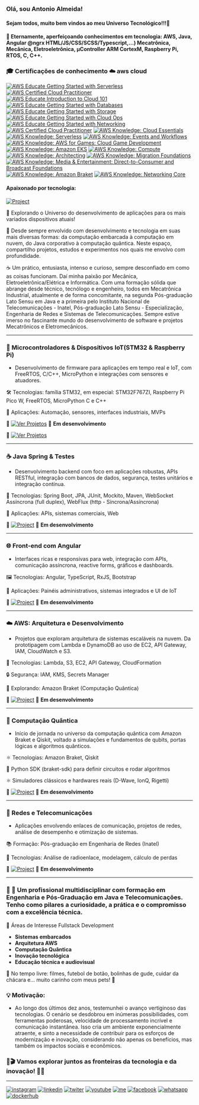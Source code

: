 ### Olá, sou Antonio Almeida!
####    Sejam todos, muito bem vindos ao meu Universo Tecnológico!!!👋

<!--
**alfecjo/alfecjo** is a ✨ _special_ ✨ repository because its `README.md` (this file) appears on your GitHub profile.
https://dev.to/envoy_/150-badges-for-github-pnk
- 🌱 I’m currently learning ...
- 👯 I’m looking to collaborate on ...
- 🤔 I’m looking for help with ...
- 💬 Ask me about ...
- 📫 How to reach me: ...
- 😄 Pronouns: ...
- ⚡ Fun fact: ...
- 📫 alfecjo@hotmail.com
- 📫 alfecjo@gmail.com
- 📫 antonioalmeida@alunos.utfpr.edu.br
-->

#### 🔭 Eternamente, aperfeiçoando conhecimentos em tecnologia: AWS, Java, Angular @ngrx HTML/JS/CSS/SCSS/Typescript,...) Mecatrônica, Mecânica, Eletroeletrônica, µController ARM CortexM, Raspberry Pi, RTOS, C, C++.

### 🎓 Certificações de conhecimento ☁️ aws cloud

[![AWS Educate Getting Started with Serverless](https://images.credly.com/size/110x110/images/44e2c252-5d19-4574-9646-005f7225bf53/image.png)](https://www.credly.com/badges/78fcb09b-1a1d-44b6-85bb-114a7402193b "AWS Educate Getting Started with Serverless")
[![AWS Certified Cloud Practitioner](https://images.credly.com/size/110x110/images/629a2bb9-14a6-47b3-b17e-f1056b1404d0/image.png)](https://www.credly.com/badges/9b6d8643-c840-4057-89b2-5f4a280141f2 "AWS re/Start")
[![AWS Educate Introduction to Cloud 101](https://images.credly.com/size/110x110/images/8d67bbf4-128b-4141-b5f1-1bc61bbfbaa6/image.png)](https://www.credly.com/badges/e14ef976-f611-435e-9ffa-e95db7768b43 "AWS Educate Introduction to Cloud 101")
[![AWS Educate Getting Started with Databases](https://images.credly.com/size/110x110/images/6f135924-7645-4bd2-ab68-3bc0b49c7e27/image.png)](https://www.credly.com/badges/4b85ca74-95cf-446c-808d-ba9244108fe3 "AWS Educate Getting Started with Databases")
[![AWS Educate Getting Started with Storage](https://images.credly.com/size/110x110/images/5bf37709-4b69-4cdc-9edc-af7b3370d427/image.png)](https://www.credly.com/badges/7ca7bb54-b1bf-46b9-b103-586511496613 "AWS Educate Getting Started with Storage")
[![AWS Educate Getting Started with Cloud Ops](https://images.credly.com/size/110x110/images/01c3b0d4-a225-483b-a762-460473658c1a/image.png)](https://www.credly.com/badges/e9a4d5e3-9671-4465-8e49-d0960ad6d12c "AWS Educate Getting Started with Cloud Ops")
[![AWS Educate Getting Started with Networking](https://images.credly.com/size/110x110/images/979e42e2-1d32-4d21-97ea-53d991ea50fb/image.png)](https://www.credly.com/earner/earned/badge/64cdc956-0eb8-4349-89ff-2ef15844e15f "AWS Educate Getting Started with Networking")
[![AWS Certified Cloud Practitioner](https://images.credly.com/size/110x110/images/00634f82-b07f-4bbd-a6bb-53de397fc3a6/image.png)](https://www.credly.com/badges/c688a674-597d-49b5-9664-9d4bf2ed6e78 "AWS Certified Cloud Practitioner")
[![AWS Knowledge: Cloud Essentials](https://images.credly.com/size/110x110/images/ec621e2a-c8f0-4459-806c-ae11829d372a/image.png)](https://www.credly.com/badges/410dd565-18ca-43ff-af09-71ae02398697 "AWS Knowledge: Cloud Essentials")
[![AWS Knowledge: Serverless](https://images.credly.com/size/110x110/images/e07c6cc4-b737-4d7e-8ce8-66b6b7a60367/image.png)](https://www.credly.com/badges/c2d9d52a-19e6-4d5c-87bb-d523a42dec0c "AWS Knowledge: Serverless")
[![AWS Knowledge: Events and Workflows](https://images.credly.com/size/110x110/images/65b806c9-c09d-4125-bfb0-8fc87f4699ac/image.png)](https://www.credly.com/earner/earned/badge/621c2e45-aed7-4cac-afae-f8737de3a694 "AWS Knowledge: Events and Workflows")
[![AWS Knowledge: AWS for Games: Cloud Game Development](https://images.credly.com/size/110x110/images/1e1e332c-cbe5-4358-9491-748cc5c5d15f/image.png)](https://www.credly.com/earner/earned/badge/39633024-d150-4dc7-bbf5-7d560ac4d869 "AWS Knowledge: AWS for Games: Cloud Game Development")
[![AWS Knowledge: Amazon EKS](https://images.credly.com/size/110x110/images/9bcbde6d-1754-4617-9337-124f7b10a6c2/image.png)](https://www.credly.com/earner/earned/badge/fd90f7d6-485a-4915-a382-3686d76c5d39 "AWS Knowledge: Amazon EKS")
[![AWS Knowledge: Compute](https://images.credly.com/size/110x110/images/eba18772-5ecf-471b-b8af-dda79815b544/image.png)](https://www.credly.com/badges/717ac748-196e-4aa4-9632-01f6abae7813 "AWS Knowledge: Compute")
[![AWS Knowledge: Architecting](https://images.credly.com/size/110x110/images/519a6dba-f145-4c1a-85a2-1d173d6898d9/image.png)](https://www.credly.com/badges/22dc47fc-c3bc-4ec7-bae8-c50fa015b40d "AWS Knowledge: Architecting")
[![AWS Knowledge: Migration Foundations](https://images.credly.com/size/110x110/images/4163dc96-eec3-49c2-87b3-6a98172e160c/image.png)](https://www.credly.com/badges/1ef1bf0f-4cd8-4208-81fe-d64e9235213e "AWS Knowledge: Migration Foundations")
[![AWS Knowledge: Media & Entertainment: Direct-to-Consumer and Broadcast Foundations](https://images.credly.com/size/110x110/images/0c6f66be-4cd6-4d98-b132-a9a87dc6ecbe/image.png)](https://www.credly.com/badges/1ef1bf0f-4cd8-4208-81fe-d64e9235213e "AWS Knowledge: Media & Entertainment: Direct-to-Consumer and Broadcast Foundations")
[![AWS Knowledge: Amazon Braket](https://images.credly.com/size/110x110/images/cb9ef1ba-f010-4a39-881b-65dce3e5df68/image.png)](https://www.credly.com/earner/earned/badge/765e059e-65db-4e0d-882b-7ef60f67eed4 "AWS Knowledge: Amazon Braket")
[![AWS Knowledge: Networking Core](https://images.credly.com/size/110x110/images/e75f222b-7f75-4d7b-8a6a-67d68aa59d62/image.png)](https://www.credly.com/badges/2e741aad-df03-448b-823b-addadc68bb74 "AWS Knowledge: Networking Core")

#### Apaixonado por tecnologia:
   [![Project](https://img.shields.io/badge/Portifólio-Pessoal-darkgreen?style=for-the-badge)](https://alfecjo.github.io/)    

🚀 Explorando o Universo do desenvolvimento de aplicações para os mais variados dispositivos atuais!

🔧 Desde sempre envolvido com desenvolvimento e tecnologia em suas mais diversas formas: da computação embarcada à computação em nuvem, do Java corporativo à computação quântica. Neste espaço, compartilho projetos, estudos e experimentos nos quais me envolvo com profundidade.

☕ Um prático, entusiasta, intenso e curioso, sempre desconfiado em como as coisas funcionam. Daí minha paixão por Mecânica, Eletroeletrônica/Elétrica e Informática. Com uma formação sólida que abrange desde técnico, tecnólogo e engenheiro, todos em Mecatrônica Industrial, atualmente e de forma concomitante, na segunda Pós-graduação Lato Sensu em Java e a primeira pelo Instituto Nacional de Telecomunicações - Inatel, Pós-graduação Lato Sensu - Especialização, Engenharia de Redes e Sistemas de Telecomunicações. Sempre estive imerso no fascinante mundo do desenvolvimento de software e projetos Mecatrônicos e Eletromecânicos.

--- 

### 🔌 Microcontroladores & Dispositivos IoT(STM32 & Raspberry Pi)
- Desenvolvimento de firmware para aplicações em tempo real e IoT, com FreeRTOS, C/C++, MicroPython e integrações com sensores e atuadores.

🛠 Tecnologias: família STM32, em especial: STM32F767ZI, Raspberry Pi Pico W, FreeRTOS, MicroPython C e C++

📡 Aplicações: Automação, sensores, interfaces industriais, MVPs

🔗 [![Ver Projetos](https://img.shields.io/badge/Projeto-STM32F767ZI-darkblue?style=for-the-badge)](https://github.com/alfecjo/stm32f767zi)
🚧 **Em desenvolvimento**

🔗 [![Ver Projetos](https://img.shields.io/badge/Projeto-Raspberry_Pi_Pico_W-darkblue?style=for-the-badge)](https://github.com/alfecjo/picodevfirmware)

---

### ☕ Java Spring & Testes
- Desenvolvimento backend com foco em aplicações robustas, APIs RESTful, integração com bancos de dados, segurança, testes unitários e integração contínua.

🧪 Tecnologias: Spring Boot, JPA, JUnit, Mockito, Maven, WebSocket Assíncrona (full duplex), WebFlux (http - Síncrona/Assíncrona)

📂 Aplicações: APIs, sistemas comerciais, Web 

🔗 [![Project](https://img.shields.io/badge/Java-Spring-blue?style=for-the-badge)](https://github.com/alfecjo/java-spring)
🚧 **Em desenvolvimento**

---

### 🌐 Front-end com Angular
- Interfaces ricas e responsivas para web, integração com APIs, comunicação assíncrona, reactive forms, gráficos e dashboards.

🖼️ Tecnologias: Angular, TypeScript, RxJS, Bootstrap

📲 Aplicações: Painéis administrativos, sistemas integrados e UI de IoT


🔗 [![Project](https://img.shields.io/badge/Angular-TypeScript-orange?style=for-the-badge)](https://github.com/alfecjo/angular)
🚧 **Em desenvolvimento**

---

### ☁️ AWS: Arquitetura e Desenvolvimento
- Projetos que exploram arquitetura de sistemas escaláveis na nuvem. Da prototipagem com Lambda e DynamoDB ao uso de EC2, API Gateway, IAM, CloudWatch e S3.

🧱 Tecnologias: Lambda, S3, EC2, API Gateway, CloudFormation

🔒 Segurança: IAM, KMS, Secrets Manager

🧠 Explorando: Amazon Braket (Computação Quântica)

🔗 [![Project](https://img.shields.io/badge/AWS-Python_&_Java-yellow?style=for-the-badge)](https://github.com/alfecjo/aws-dev)
🚧 **Em desenvolvimento**

---

### 🔬 Computação Quântica
- Início de jornada no universo da computação quântica com Amazon Braket e Qiskit, voltado a simulações e fundamentos de qubits, portas lógicas e algoritmos quânticos.

⚛️ Tecnologias: Amazon Braket, Qiskit

🐍 Python SDK (braket-sdk) para definir circuitos e rodar algoritmos

⚛️ Simuladores clássicos e hardwares reais (D-Wave, IonQ, Rigetti)

🔗 [![Project](https://img.shields.io/badge/AWS-Braket-purple?style=for-the-badge)](https://github.com/alfecjo/aws-braket)
🚧 **Em desenvolvimento**

---

### 📡 Redes e Telecomunicações
- Aplicações envolvendo enlaces de comunicação, projetos de redes, análise de desempenho e otimização de sistemas.

📚 Formação: Pós-graduação em Engenharia de Redes (Inatel)

🔧 Tecnologias: Análise de radioenlace, modelagem, cálculo de perdas

🔗 [![Project](https://img.shields.io/badge/Telecom-Redes-success?style=for-the-badge)](https://github.com/alfecjo/redes-telecom)
🚧 **Em desenvolvimento**

---

### 🗽 🧠 Um profissional multidisciplinar com formação em Engenharia e Pós-Graduação em Java e Telecomunicações. Tenho como pilares a curiosidade, a prática e o compromisso com a excelência técnica.

🧰 Áreas de Interesse
Fullstack Development

- **Sistemas embarcados**
- **Arquitetura AWS**
- **Computação Quântica**
- **Inovação tecnológica**
- **Educação técnica e audiovisual**

🎥 No tempo livre: filmes, futebol de botão, bolinhas de gude, cuidar da chácara e... muito carinho com meus pets! 🐾

### 💡 Motivação:
- Ao longo dos últimos dez anos, testemunhei o avanço vertiginoso das tecnologias. O cenário se desdobrou em inúmeras possibilidades, com ferramentas poderosas, velocidade de processamento incrível e comunicação instantânea. Isso cria um ambiente exponencialmente atraente, e sinto a necessidade de contribuir para os esforços de modernização e inovação, considerando não apenas os benefícios, mas também os impactos sociais e econômicos.

### 🥇🎬 Vamos explorar juntos as fronteiras da tecnologia e da inovação! 🤖✨

---

<!-- <img  height="180em" src="https://github-readme-stats.vercel.app/api?username=alfecjo&show_icons=true&theme=great-gatsby&include_all_commits=true&count_private=true"/> 

<img align="right" height="180em" src="https://github-readme-stats.vercel.app/api/top-langs/?username=alfecjo&layout=compact&langs_count=16&theme=great-gatsby"/>
-->
[![instagram](https://img.shields.io/badge/Instagram-E4405F?style=for-the-badge&logo=instagram&logoColor=white)](https://www.instagram.com/invites/contact/?i=6t7s2k4yyafo&utm_content=21w0zon)
[![linkedin](https://img.shields.io/badge/LinkedIn-0077B5?style=for-the-badge&logo=linkedin&logoColor=white)](https://www.linkedin.com/feed/)
[![twiter](https://img.shields.io/badge/Twitter-1DA1F2?style=for-the-badge&logo=twitter&logoColor=white)](https://twitter.com/alfecjo)
[![youtube](https://img.shields.io/badge/YouTube-FF0000?style=for-the-badge&logo=youtube&logoColor=white)](https://www.youtube.com/@acthings)
[![me](https://img.shields.io/badge/website-000000?style=for-the-badge&logo=About.me&logoColor=white)](https://alfecjo.github.io/)
[![facebook](https://img.shields.io/badge/Facebook-1877F2?style=for-the-badge&logo=facebook&logoColor=white)](https://www.facebook.com/search/top/?q=Antonio%20Almeida)
[![whatsapp](https://img.shields.io/badge/WhatsApp-25D366?style=for-the-badge&logo=whatsapp&logoColor=white)](https://api.whatsapp.com/send?phone=5511934130986&text=Oi%20Antonio)
[![dockerhub](https://img.shields.io/badge/DockerHub-0db7ed?style=for-the-badge&logo=docker&logoColor=white)](https://hub.docker.com/u/alfecjo)
